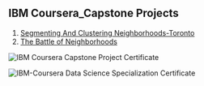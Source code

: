 ## IBM Coursera_Capstone Projects

1. [Segmenting And Clustering Neighborhoods-Toronto](https://github.com/divyansh1195/IBM-Coursera-Capstone-Projects/tree/main/Segmenting%20And%20Clustering%20Neighborhoods-Toronto)
2. [The Battle of Neighborhoods](https://github.com/divyansh1195/IBM-Coursera-Capstone-Projects/tree/main/The%20Battle%20of%20Neighborhoods)

![IBM Coursera Capstone Project Certificate](https://github.com/divyansh1195/IBM-Coursera-Capstone-Projects/blob/main/IBM%20Coursera%20Capstone%20Project%20Certificate/IBM%20Coursera%20Capstone%20Project%20Certificate.png)

![IBM-Coursera Data Science Specialization Certificate](https://github.com/divyansh1195/IBM-Coursera-Capstone-Projects/blob/main/IBM-Coursera%20Data%20Science%20Specialization%20Certificate/IBM-Coursera%20Data%20Science%20Specialization%20Certificate.png)
